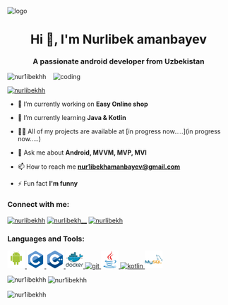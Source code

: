 ![logo](https://github.com/nur1ibekhh/nur1ibekhh-/blob/main/codingbanner.gif)
<h1 align="center">Hi 👋, I'm Nurlibek amanbayev</h1>
<h3 align="center">A passionate android developer from Uzbekistan</h3>
<img align="right" alt="coding" width="400" src="https://user-images.githubusercontent.com/55389276/140866485-8fb1c876-9a8f-4d6a-98dc-08c4981eaf70.gif">

<p align="left"> <img src="https://komarev.com/ghpvc/?username=nur1ibekhh&label=Profile%20views&color=0e75b6&style=flat" alt="nur1ibekhh" /> </p>

<p align="left"> <a href="https://twitter.com/nurlibekhh" target="blank"><img src="https://img.shields.io/twitter/follow/nurlibekhh?logo=twitter&style=for-the-badge" alt="nurlibekhh" /></a>  </p>

- 🔭 I’m currently working on **Easy Online shop**

- 🌱 I’m currently learning **Java & Kotlin**

- 👨‍💻 All of my projects are available at [in progress now.....](in progress now.....)

- 💬 Ask me about **Android, MVVM, MVP, MVI**

- 📫 How to reach me **nur1ibekhamanbayev@gmail.com**

- ⚡ Fun fact **I'm funny**

<h3 align="left">Connect with me:</h3>
<p align="left">
<a href="https://twitter.com/nurlibekhh" target="blank"><img align="center" src="https://raw.githubusercontent.com/rahuldkjain/github-profile-readme-generator/master/src/images/icons/Social/twitter.svg" alt="nurlibekhh" height="30" width="40" /></a>
<a href="https://instagram.com/nurlibekh__" target="blank"><img align="center" src="https://raw.githubusercontent.com/rahuldkjain/github-profile-readme-generator/master/src/images/icons/Social/instagram.svg" alt="nurlibekh__" height="30" width="40" /></a>
<a href="https://www.leetcode.com/nurlibekh" target="blank"><img align="center" src="https://raw.githubusercontent.com/rahuldkjain/github-profile-readme-generator/master/src/images/icons/Social/leet-code.svg" alt="nurlibekh" height="30" width="40" /></a>
</p>

<h3 align="left">Languages and Tools:</h3>
<p align="left"> <a href="https://developer.android.com" target="_blank" rel="noreferrer"> <img src="https://raw.githubusercontent.com/devicons/devicon/master/icons/android/android-original-wordmark.svg" alt="android" width="40" height="40"/> </a> <a href="https://www.cprogramming.com/" target="_blank" rel="noreferrer"> <img src="https://raw.githubusercontent.com/devicons/devicon/master/icons/c/c-original.svg" alt="c" width="40" height="40"/> </a> <a href="https://www.w3schools.com/cpp/" target="_blank" rel="noreferrer"> <img src="https://raw.githubusercontent.com/devicons/devicon/master/icons/cplusplus/cplusplus-original.svg" alt="cplusplus" width="40" height="40"/> </a> <a href="https://www.docker.com/" target="_blank" rel="noreferrer"> <img src="https://raw.githubusercontent.com/devicons/devicon/master/icons/docker/docker-original-wordmark.svg" alt="docker" width="40" height="40"/> </a> <a href="https://git-scm.com/" target="_blank" rel="noreferrer"> <img src="https://www.vectorlogo.zone/logos/git-scm/git-scm-icon.svg" alt="git" width="40" height="40"/> </a> <a href="https://www.java.com" target="_blank" rel="noreferrer"> <img src="https://raw.githubusercontent.com/devicons/devicon/master/icons/java/java-original.svg" alt="java" width="40" height="40"/> </a> <a href="https://kotlinlang.org" target="_blank" rel="noreferrer"> <img src="https://www.vectorlogo.zone/logos/kotlinlang/kotlinlang-icon.svg" alt="kotlin" width="40" height="40"/> </a> <a href="https://www.mysql.com/" target="_blank" rel="noreferrer"> <img src="https://raw.githubusercontent.com/devicons/devicon/master/icons/mysql/mysql-original-wordmark.svg" alt="mysql" width="40" height="40"/> </a> </p>

<p><img align="left" src="https://github-readme-stats.vercel.app/api/top-langs?username=nur1ibekhh&show_icons=true&locale=en&layout=compact" alt="nur1ibekhh" /></p>

<p>&nbsp;<img align="center" src="https://github-readme-stats.vercel.app/api?username=nur1ibekhh&show_icons=true&locale=en" alt="nur1ibekhh" /></p>

<p><img align="center" src="https://github-readme-streak-stats.herokuapp.com/?user=nur1ibekhh&" alt="nur1ibekhh" /></p>

